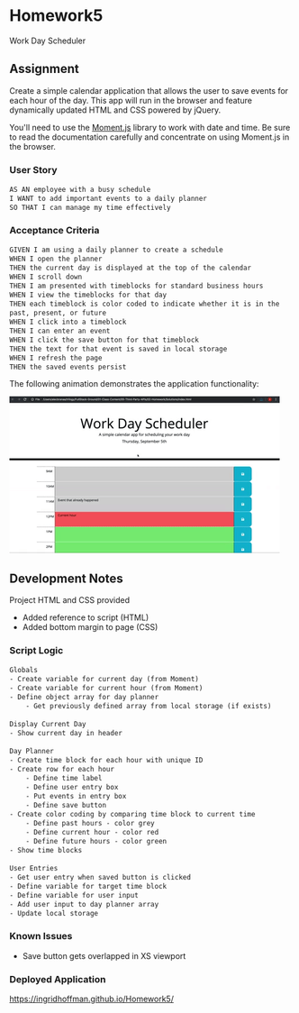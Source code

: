 # Homework5

Work Day Scheduler

## Assignment

Create a simple calendar application that allows the user to save events for each hour of the day. This app will run in the browser and feature dynamically updated HTML and CSS powered by jQuery.

You'll need to use the [Moment.js](https://momentjs.com/) library to work with date and time. Be sure to read the documentation carefully and concentrate on using Moment.js in the browser.

### User Story

```
AS AN employee with a busy schedule
I WANT to add important events to a daily planner
SO THAT I can manage my time effectively
```

### Acceptance Criteria

```
GIVEN I am using a daily planner to create a schedule
WHEN I open the planner
THEN the current day is displayed at the top of the calendar
WHEN I scroll down
THEN I am presented with timeblocks for standard business hours
WHEN I view the timeblocks for that day
THEN each timeblock is color coded to indicate whether it is in the past, present, or future
WHEN I click into a timeblock
THEN I can enter an event
WHEN I click the save button for that timeblock
THEN the text for that event is saved in local storage
WHEN I refresh the page
THEN the saved events persist
```

The following animation demonstrates the application functionality:

![day planner demo](./Assets/05-third-party-apis-homework-demo.gif)

## Development Notes

Project HTML and CSS provided

- Added reference to script (HTML)
- Added bottom margin to page (CSS)

### Script Logic

```
Globals
- Create variable for current day (from Moment)
- Create variable for current hour (from Moment)
- Define object array for day planner
	- Get previously defined array from local storage (if exists)

Display Current Day
- Show current day in header

Day Planner
- Create time block for each hour with unique ID
- Create row for each hour
	- Define time label
	- Define user entry box
	- Put events in entry box
	- Define save button
- Create color coding by comparing time block to current time
	- Define past hours - color grey
	- Define current hour - color red
	- Define future hours - color green
- Show time blocks

User Entries
- Get user entry when saved button is clicked
- Define variable for target time block
- Define variable for user input
- Add user input to day planner array
- Update local storage
```

### Known Issues

- Save button gets overlapped in XS viewport

### Deployed Application

https://ingridhoffman.github.io/Homework5/
